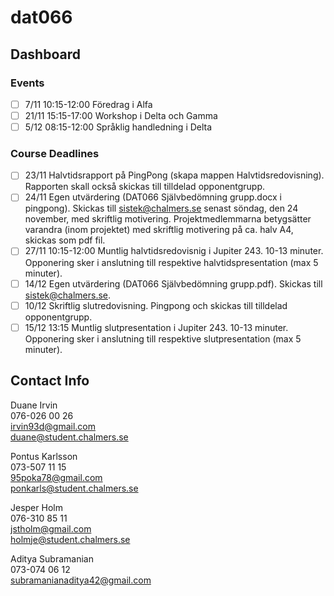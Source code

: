 # dat066

## Dashboard

### Events
- [ ] 7/11 10:15-12:00 Föredrag i Alfa 
- [ ] 21/11 15:15-17:00 Workshop i Delta och Gamma
- [ ] 5/12 08:15-12:00 Språklig handledning i Delta

### Course Deadlines
- [ ] 23/11 Halvtidsrapport på PingPong (skapa mappen Halvtidsredovisning). Rapporten skall också skickas till tilldelad opponentgrupp.
- [ ] 24/11 Egen utvärdering (DAT066 Självbedömning grupp.docx i pingpong). Skickas till sistek@chalmers.se senast söndag, den 24 november, med skriftlig motivering. Projektmedlemmarna betygsätter varandra (inom projektet) med skriftlig motivering på ca. halv A4, skickas som pdf fil.
- [ ] 27/11 10:15-12:00 Muntlig halvtidsredovisnig i Jupiter 243. 10-13 minuter. Opponering sker i anslutning till respektive halvtidspresentation (max 5 minuter).
- [ ] 14/12 Egen utvärdering (DAT066 Självbedömning grupp.pdf). Skickas till sistek@chalmers.se.
- [ ] 10/12 Skriftlig slutredovisning. Pingpong och skickas till tilldelad opponentgrupp.
- [ ] 15/12 13:15 Muntlig slutpresentation i Jupiter 243. 10-13 minuter. Opponering sker i anslutning till respektive slutpresentation (max 5 minuter).

## Contact Info
Duane Irvin  
076-026 00 26  
irvin93d@gmail.com  
duane@student.chalmers.se  

Pontus Karlsson  
073-507 11 15  
95poka78@gmail.com  
ponkarls@student.chalmers.se  

Jesper Holm  
076-310 85 11  
jstholm@gmail.com  
holmje@student.chalmers.se  

Aditya Subramanian  
073-074 06 12  
subramanianaditya42@gmail.com  
